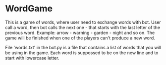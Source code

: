 # WordGame
This is a game of words, where user need to exchange words with bot. User call a word, then bot calls the next one - that starts with the last letter of the previous word. Example: arrow - warning - garden - night and so on. The game will be finished when one of the players can't produce a new word.

File 'words.txt' in the bot.py is a file that contains a list of words that you will be using in the game. Each word is suppossed to be on the new line and to start with lowercase letter.
